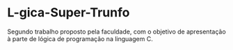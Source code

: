 # L-gica-Super-Trunfo
Segundo trabalho proposto pela faculdade, com o objetivo de apresentação à parte de lógica de programação na linguagem C.

